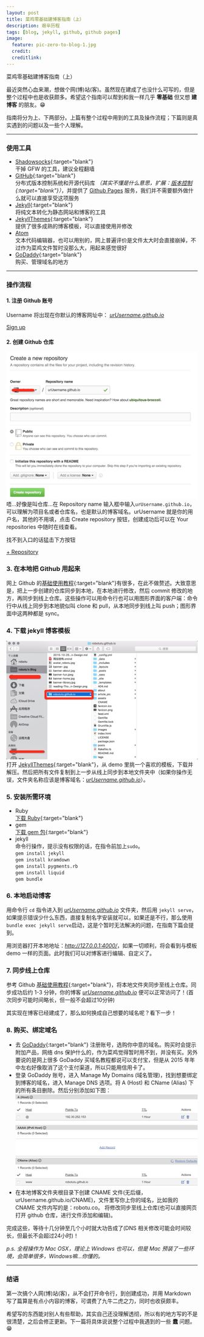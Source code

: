 ```yaml
---
layout: post
title: 菜鸡零基础建博客指南（上）
description: 艰辛历程
tags: [blog, jekyll, github, github pages]
image:
  feature: pic-zero-to-blog-1.jpg
  credit:
  creditlink:
---
```


菜鸡零基础建博客指南（上）

最近突然心血来潮，想做个网(博)站(客)。虽然现在建成了也没什么可写的，但是整个过程中也是收获颇多。希望这个指南可以帮到和我一样几乎 **零基础** 但又想 **建博客** 的朋友。😁

指南将分为上、下两部分。上篇有整个过程中用到的工具及操作流程；下篇则是真实遇到的问题以及一些个人理解。

---

### 使用工具
- [Shadowsocks](https://portal.shadowsocks.com/aff.php?aff=4491){:target="blank"}
<br>干掉 GFW 的工具，建议全程翻墙
- [GitHub](https://github.com/){:target="blank"}
<br>分布式版本控制系统和开源代码库 *（其实不懂是什么意思，扩展：[版本控制](http://blog.jobbole.com/55304/){:target="blank"}）*，并提供了 [Github Pages](https://pages.github.com/) 服务，我们并不需要额外做什么就可以直接享受这项服务
- [Jekyll](http://jekyll.bootcss.com/){:target="blank"}
<br>将纯文本转化为静态网站和博客的工具
- [JekyllThemes](http://jekyllthemes.org/){:target="blank"}
<br>提供了很多成熟的博客模板，可以直接使用并修改
- [Atom](https://atom.io/)
<br>文本代码编辑器，也可以用别的，网上普遍评价是文件太大时会直接崩掉，不过作为菜鸡文件暂时没那么大，用起来感觉很好
- [GoDaddy](https://www.godaddy.com/){:target="blank"}
<br>购买、管理域名的地方

---

### 操作流程

#### 1. 注册 Github 账号
Username 将出现在你默认的博客网址中： *<u>urUsername.github.io</u>*
<div markdown="0"><a href="https://github.com/join" class="btn btn-success" target="blank">Sign up</a></div>

#### 2. 创建 Github 仓库
![如图](/article_pic/zero-to-blog-1.png)
唔...好像是叫仓库...在 Repository name 输入框中输入`urUsername.github.io`，可以理解为项目名或者仓库名，也是默认的博客域名。urUsername 就是你的用户名，其他的不用填，点击 Create repository 按钮，创建成功后可以在 Your repositories 中随时在线查看。

找不到入口的话猛击下方按钮
<div markdown="0"><a href="https://github.com/new" class="btn btn-success" target="blank">+ Repository</a></div>

### 3. 在本地把 Github 用起来
网上 Github 的[基础使用教程](http://www.runoob.com/w3cnote/git-guide.html){:target="blank"}有很多，在此不做赘述。大致意思是，把上一步创建的仓库同步到本地，在本地进行修改，然后 commit 修改的地方，再同步到线上仓库。这些操作可以用命令行也可以用图形界面的客户端：命令行中从线上同步到本地貌似叫 clone 和 pull，从本地同步到线上叫 push；图形界面中这两种都是 sync。

### 4. 下载 jekyll 博客模板
![如图](/article_pic/zero-to-blog-2.png)
打开 [JekyllThemes](http://jekyllthemes.org/){:target="blank"}，从 demo 里挑一个喜欢的模板，下载并解压。然后把所有文件复制到上一步从线上同步到本地文件夹中（如果你操作无误，文件夹名称应该是博客域名：*<u>urUsername.github.io</u>*）。

### 5. 安装所需环境

- Ruby
<br>[下载 Ruby](https://www.ruby-lang.org/zh_cn/downloads/){:target="blank"}
- gem
<br>[下载 gem 包](https://ruby.taobao.org/){:target="blank"}
- jekyll
<br>命令行操作，提示没有权限的话，在指令前加上`sudo`。
<br>`gem install jekyll`
<br>`gem install kramdown`
<br>`gem install pygments.rb`
<br>`gem install liquid`
<br>`gem bundle`

### 6. 本地启动博客
用命令行 `cd` 指令进入到 *<u>urUsername.github.io</u>* 文件夹，然后用 `jekyll serve`，如果提示错误少什么东西，直接复制名字安装就可以，如果还是不行，那么使用 `bundle exec jekyll serve`启动，这是个暂时无法解决的问题，在指南下篇会提到。

用浏览器打开本地地址：*<u>http://127.0.0.1:4000/</u>*，如果一切顺利，将会看到与模板 demo 一样的页面。此时我们可以对博客进行编辑、自定义了。

### 7. 同步线上仓库
参考 Github [基础使用教程](http://www.runoob.com/w3cnote/git-guide.html){:target="blank"}，将本地文件夹同步至线上仓库。同步成功后约 1-3 分钟，你的博客 *<u>urUsername.github.io</u>* 便可以正常访问了！(首次同步可能时间略长，但一般不会超过10分钟)

其实现在博客已经建成了，那么如何换成自己想要的域名呢？看下一步！

### 8. 购买、绑定域名
- 去 [GoDaddy](https://www.godaddy.com/){:target="blank"} 注册账号，选购你中意的域名。购买时会提示附加产品，网络 dns 保护什么的，作为菜鸡觉得暂时用不到，并没有买。另外要说的是网上很多 GoDaddy 买域名教程都说可以支付宝，但是从 2015 年年中左右好像取消了这个支付渠道，所以只能用信用卡了。
- 登录 GoDaddy 账号，进入 Manage My Domains (域名管理)，找到想要绑定到博客的域名，进入 Manage DNS 选项。将 A (Host) 和 CName (Alias) 下的所有条目删除。然后分别添加如下图：
![如图](/article_pic/zero-to-blog-3.png)
- 在本地博客文件夹根目录下创建 CNAME 文件(无后缀，urUsername.github.io/CNAME)，文件里写你上你的域名，比如我的 CNAME 文件内写的是：robotu.co。
将修改同步至线上仓库(也可以直接网页打开 github 仓库，进行文件添加和编辑)。

完成这些，等待十几分钟至几个小时就大功告成了(DNS 相关修改可能会时间较长，但最长不会超过24小时)！

*p.s. 全程操作为 Mac OSX，理论上 Windows 也可以，但是 Mac 预装了一些环境，会简单很多，Windows嘛...你懂的。*

---

### 结语
第一次搞个人网(博)站(客)，从不会打开命令行，到创建成功，并用 Markdown 写了篇算是有点小内容的博客，可谓费了九牛二虎之力，同时也收获颇丰。

希望写的东西能对别人有些帮助，其实自己还没理解透彻，所以有的地方写的不是很清楚，之后会修正更新。下一篇将具体说说整个过程中我遇到的一些 **蠢** 问题。😁

